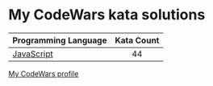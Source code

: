 # My CodeWars kata solutions

|    Programming Language  |    Kata Count  | 
|----------|:-------------:|
| [JavaScript](https://github.com/nikitapozdeev/programming-problems/tree/master/codewars/javascript) | 44 | 


[My CodeWars profile](https://www.codewars.com/users/crabn3bula)
